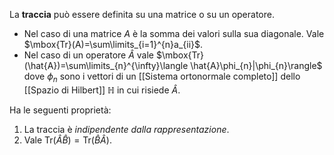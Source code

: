 La **traccia** può essere definita su una matrice o su un operatore.
- Nel caso di una matrice $A$ è la somma dei valori sulla sua diagonale. Vale $\mbox{Tr}(A)=\sum\limits_{i=1}^{n}a_{ii}$.
- Nel caso di un operatore $\hat{A}$ vale $\mbox{Tr}(\hat{A})=\sum\limits_{n}^{\infty}\langle \hat{A}\phi_{n}|\phi_{n}\rangle$ dove $\phi_{n}$ sono i vettori di un [[Sistema ortonormale completo]] dello [[Spazio di Hilbert]] $\mathbb{H}$ in cui risiede $\hat{A}$.

Ha le seguenti proprietà:
1. La traccia è *indipendente dalla rappresentazione*.
2. Vale $\mbox{Tr}(\hat{A}\hat{B})=\mbox{Tr}(\hat{B}\hat{A})$.